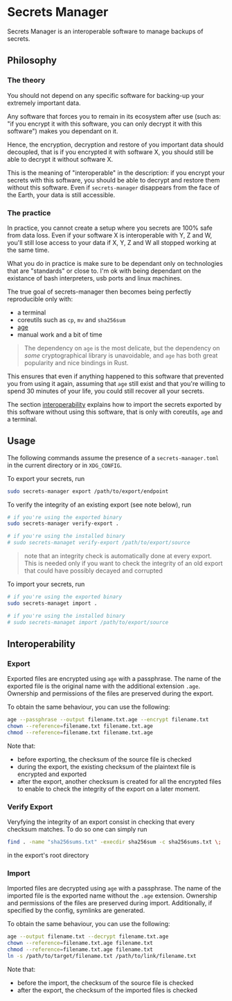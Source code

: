 # Secrets Manager

Secrets Manager is an interoperable software to manage backups of secrets.

## Philosophy

### The theory

You should not depend on any specific software for backing-up your extremely
important data.

Any software that forces you to remain in its ecosystem after use (such as: "if
you encrypt it with this software, you can only decrypt it with this software")
makes you dependant on it.

Hence, the encryption, decryption and restore of you important data should
decoupled, that is if you encrypted it with software X, you should still be able
to decrypt it without software X.

This is the meaning of "interoperable" in the description: if you encrypt your
secrets with this software, you should be able to decrypt and restore them
without this software. Even if `secrets-manager` disappears from the face of the
Earth, your data is still accessible.

### The practice

In practice, you cannot create a setup where you secrets are 100% safe from data
loss. Even if your software X is interoperable with Y, Z and W, you'll still
lose access to your data if X, Y, Z and W all stopped working at the same time.

What you do in practice is make sure to be dependant only on technologies that
are "standards" or close to. I'm ok with being dependant on the existance of
bash interpreters, usb ports and linux machines.

The true goal of secrets-manager then becomes being perfectly reproducible only
with:

- a terminal
- coreutils such as `cp`, `mv` and `sha256sum`
- [age](https://github.com/FiloSottile/age)
- manual work and a bit of time

> The dependency on `age` is the most delicate, but the dependency on _some_
> cryptographical library is unavoidable, and `age` has both great popularity
> and nice bindings in Rust.

This ensures that even if anything happened to this software that prevented you
from using it again, assuming that `age` still exist and that you're willing to
spend 30 minutes of your life, you could still recover all your secrets.

The section [interoperability](#interoperability) explains how to import the
secrets exported by this software without using this software, that is only with
coreutils, `age` and a terminal.

## Usage

The following commands assume the presence of a `secrets-manager.toml` in the
current directory or in `XDG_CONFIG`.

To export your secrets, run

```bash
sudo secrets-manager export /path/to/export/endpoint
```

To verify the integrity of an existing export (see note below), run

```bash
# if you're using the exported binary
sudo secrets-manager verify-export .

# if you're using the installed binary
# sudo secrets-managet verify-export /path/to/export/source
```

> note that an integrity check is automatically done at every export. This is
> needed only if you want to check the integrity of an old export that could
> have possibly decayed and corrupted

To import your secrets, run

```bash
# if you're using the exported binary
sudo secrets-managet import .

# if you're using the installed binary
# sudo secrets-managet import /path/to/export/source
```

## Interoperability

### Export

Exported files are encrypted using `age` with a passphrase. The name of the
exported file is the original name with the additional extension `.age`.
Ownership and permissions of the files are preserved during the export.

To obtain the same behaviour, you can use the following:

```bash
age --passphrase --output filename.txt.age --encrypt filename.txt
chown --reference=filename.txt filename.txt.age
chmod --reference=filename.txt filename.txt.age
```

Note that:

- before exporting, the checksum of the source file is checked
- during the export, the existing checksum of the plaintext file is encrypted
  and exported
- after the export, another checksum is created for all the encrypted files to
  enable to check the integrity of the export on a later moment.

### Verify Export

Veryfying the integrity of an export consist in checking that every checksum
matches. To do so one can simply run

```bash
find . -name "sha256sums.txt" -execdir sha256sum -c sha256sums.txt \;
```

in the export's root directory

### Import

Imported files are decrypted using `age` with a passphrase. The name of the
imported file is the exported name without the `.age` extension. Ownership and
permissions of the files are preserved during import. Additionally, if specified
by the config, symlinks are generated.

To obtain the same behaviour, you can use the following:

```bash
age --output filename.txt --decrypt filename.txt.age
chown --reference=filename.txt.age filename.txt
chmod --reference=filename.txt.age filename.txt
ln -s /path/to/target/filename.txt /path/to/link/filename.txt
```

Note that:

- before the import, the checksum of the source file is checked
- after the export, the checksum of the imported files is checked
